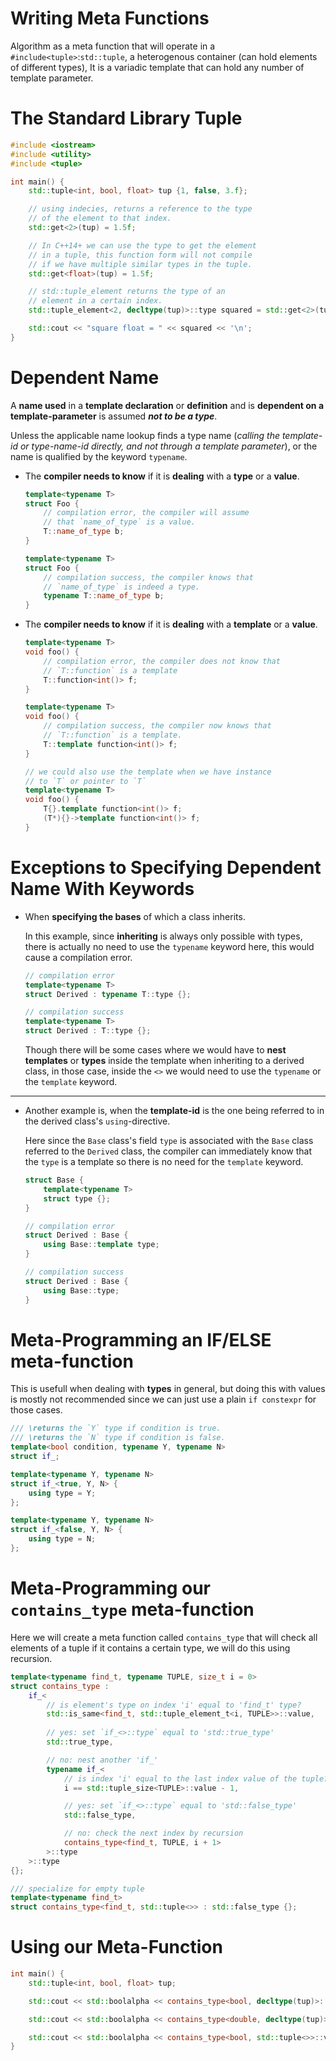 # Writing Meta Functions

Algorithm as a meta function that will operate in a `#include<tuple>`:`std::tuple`, a heterogenous container (can hold elements of different types), It is a variadic template that can hold any number of template parameter.

# The Standard Library Tuple

```c++
#include <iostream>
#include <utility>
#include <tuple>

int main() {
    std::tuple<int, bool, float> tup {1, false, 3.f};

    // using indecies, returns a reference to the type
    // of the element to that index.
    std::get<2>(tup) = 1.5f;

    // In C++14+ we can use the type to get the element
    // in a tuple, this function form will not compile
    // if we have multiple similar types in the tuple.
    std::get<float>(tup) = 1.5f;

    // std::tuple_element returns the type of an
    // element in a certain index.
    std::tuple_element<2, decltype(tup)>::type squared = std::get<2>(tup) * std::get<2>(tup);

    std::cout << "square float = " << squared << '\n';
}
```

# Dependent Name

A **name used** in a **template declaration** or **definition** and is **dependent on a template-parameter** is assumed _**not to be a type**_.

Unless the applicable name lookup finds a type name (_calling the template-id or type-name-id directly, and not through a template parameter_), or the name is qualified by the keyword `typename`.

- The **compiler needs to know** if it is **dealing** with a **type** or a **value**.

    ```c++
    template<typename T>
    struct Foo {
        // compilation error, the compiler will assume
        // that `name_of_type` is a value.
        T::name_of_type b; 
    }

    template<typename T>
    struct Foo {
        // compilation success, the compiler knows that
        // `name_of_type` is indeed a type.
        typename T::name_of_type b;
    }
    ```

- The **compiler needs to know** if it is **dealing** with a **template** or a **value**.

    ```c++
    template<typename T>
    void foo() {
        // compilation error, the compiler does not know that
        // `T::function` is a template
        T::function<int()> f; 
    }

    template<typename T>
    void foo() {
        // compilation success, the compiler now knows that
        // `T::function` is a template.
        T::template function<int()> f; 
    }

    // we could also use the template when we have instance
    // to `T` or pointer to `T`
    template<typename T>
    void foo() {
        T{}.template function<int()> f; 
        (T*){}->template function<int()> f; 
    }
    ```

# Exceptions to Specifying Dependent Name With Keywords

- When **specifying the bases** of which a class inherits.

    In this example, since **inheriting** is always only possible with types, there is actually no need to use the `typename` keyword here, this would cause a compilation error.

    ```c++
    // compilation error
    template<typename T>
    struct Derived : typename T::type {};

    // compilation success
    template<typename T>
    struct Derived : T::type {};
    ```

    Though there will be some cases where we would have to **nest templates** or **types** inside the template when inheriting to a derived class, in those case, inside the `<>` we would need to use the `typename` or the `template` keyword.

-----

- Another example is, when the **template-id** is the one being referred to in the derived class's `using`-directive.

    Here since the `Base` class's field `type` is associated with the `Base` class referred to the `Derived` class, the compiler can immediately know that the `type` is a template so there is no need for the `template` keyword.

    ```c++
    struct Base {
        template<typename T>
        struct type {};
    }

    // compilation error
    struct Derived : Base {
        using Base::template type;
    }

    // compilation success
    struct Derived : Base {
        using Base::type;
    }
    ```

# Meta-Programming an IF/ELSE meta-function

This is usefull when dealing with **types** in general, but doing this with values is mostly not recommended since we can just use a plain `if constexpr` for those cases.

```c++
/// \returns the `Y` type if condition is true.
/// \returns the `N` type if condition is false.
template<bool condition, typename Y, typename N>
struct if_;

template<typename Y, typename N>
struct if_<true, Y, N> {
    using type = Y;
};

template<typename Y, typename N>
struct if_<false, Y, N> {
    using type = N;
};
```

# Meta-Programming our `contains_type` meta-function

Here we will create a meta function called `contains_type` that will check all elements of a tuple if it contains a certain type, we will do this using recursion.

```c++
template<typename find_t, typename TUPLE, size_t i = 0>
struct contains_type :
    if_<
        // is element's type on index 'i' equal to 'find_t' type?
        std::is_same<find_t, std::tuple_element_t<i, TUPLE>>::value,
        
        // yes: set `if_<>::type` equal to 'std::true_type'
        std::true_type,

        // no: nest another 'if_'
        typename if_<
            // is index 'i' equal to the last index value of the tuple?
            i == std::tuple_size<TUPLE>::value - 1,

            // yes: set `if_<>::type` equal to 'std::false_type'
            std::false_type,

            // no: check the next index by recursion
            contains_type<find_t, TUPLE, i + 1>
        >::type
    >::type
{};

/// specialize for empty tuple
template<typename find_t>
struct contains_type<find_t, std::tuple<>> : std::false_type {};
```

# Using our Meta-Function

```c++
int main() {
    std::tuple<int, bool, float> tup;

    std::cout << std::boolalpha << contains_type<bool, decltype(tup)>::value << '\n'; // true

    std::cout << std::boolalpha << contains_type<double, decltype(tup)>::value << '\n'; // false

    std::cout << std::boolalpha << contains_type<bool, std::tuple<>>::value << '\n'; // false
}
```